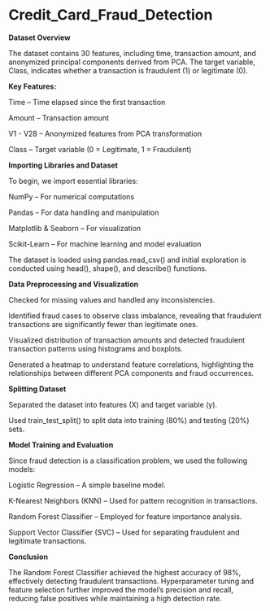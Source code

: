 # Credit_Card_Fraud_Detection

**Dataset Overview**

The dataset contains 30 features, including time, transaction amount, and anonymized principal components derived from PCA. The target variable, Class, indicates whether a transaction is fraudulent (1) or legitimate (0).

**Key Features:**

Time – Time elapsed since the first transaction

Amount – Transaction amount

V1 - V28 – Anonymized features from PCA transformation

Class – Target variable (0 = Legitimate, 1 = Fraudulent)

**Importing Libraries and Dataset**

To begin, we import essential libraries:

NumPy – For numerical computations

Pandas – For data handling and manipulation

Matplotlib & Seaborn – For visualization

Scikit-Learn – For machine learning and model evaluation

The dataset is loaded using pandas.read_csv() and initial exploration is conducted using head(), shape(), and describe() functions.

**Data Preprocessing and Visualization**

Checked for missing values and handled any inconsistencies.

Identified fraud cases to observe class imbalance, revealing that fraudulent transactions are significantly fewer than legitimate ones.

Visualized distribution of transaction amounts and detected fraudulent transaction patterns using histograms and boxplots.

Generated a heatmap to understand feature correlations, highlighting the relationships between different PCA components and fraud occurrences.

**Splitting Dataset**

Separated the dataset into features (X) and target variable (y).

Used train_test_split() to split data into training (80%) and testing (20%) sets.

**Model Training and Evaluation**

Since fraud detection is a classification problem, we used the following models:

Logistic Regression – A simple baseline model.

K-Nearest Neighbors (KNN) – Used for pattern recognition in transactions.

Random Forest Classifier – Employed for feature importance analysis.

Support Vector Classifier (SVC) – Used for separating fraudulent and legitimate transactions.

**Conclusion**

The Random Forest Classifier achieved the highest accuracy of 98%, effectively detecting fraudulent transactions. Hyperparameter tuning and feature selection further improved the model’s precision and recall, reducing false positives while maintaining a high detection rate.
